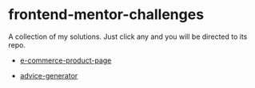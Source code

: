 # frontend-mentor-challenges
A collection of my solutions. Just click any and you will be directed to its repo.

- [e-commerce-product-page](https://github.com/fanifrancs/ecommerce-site)

- [advice-generator](https://github.com/fanifrancs/advice-generator)
